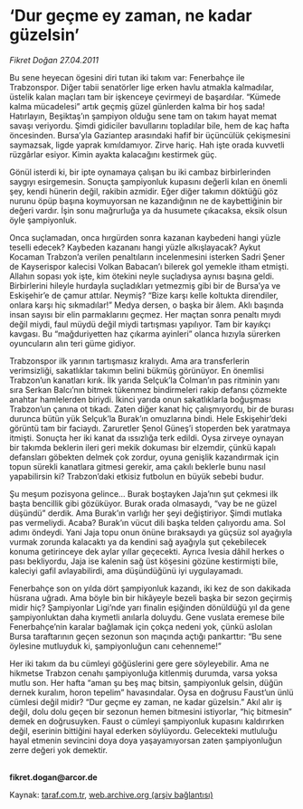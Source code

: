 # ‘Dur geçme ey zaman, ne kadar güzelsin’

*Fikret Doğan 27.04.2011*

<div class="yazi"><p>Bu sene heyecan ögesini diri tutan iki takım var: Fenerbahçe ile Trabzonspor. Diğer tabii senatörler lige erken havlu atmakla kalmadılar, üstelik kalan maçları tam bir işkenceye çevirmeyi de başardılar. “Kümede kalma mücadelesi” artık geçmiş güzel günlerden kalma bir hoş sada! Hatırlayın, Beşiktaş’ın şampiyon olduğu sene tam on takım hayat memat savaşı veriyordu. Şimdi gidiciler bavullarını topladılar bile, hem de kaç hafta öncesinden. Bursa’yla Gaziantep arasındaki hafif bir üçüncülük çekişmesini saymazsak, ligde yaprak kımıldamıyor. Zirve hariç. Hah işte orada kuvvetli rüzgârlar esiyor. Kimin ayakta kalacağını kestirmek güç.</p>
<p>Gönül isterdi ki, bir ipte oynamaya çalışan bu iki cambaz birbirlerinden saygıyı esirgemesin. Sonuçta şampiyonluk kupasını değerli kılan en önemli şey, kendi hünerin değil, rakibin azmidir. Eğer diğer takımın döktüğü göz nurunu öpüp başına koymuyorsan ne kazandığının ne de kaybettiğinin bir değeri vardır. İşin sonu mağrurluğa ya da husumete çıkacaksa, eksik olsun öyle şampiyonluk.</p>
<p>Onca suçlamadan, onca hırgürden sonra kazanan kaybedeni hangi yüzle teselli edecek? Kaybeden kazananı hangi yüzle alkışlayacak? Aykut Kocaman Trabzon’a verilen penaltıların incelenmesini isterken Sadri Şener de Kayserispor kalecisi Volkan Babacan’ı bilerek gol yemekle itham etmişti. Allahın sopası yok işte, kim ötekini neyle suçladıysa aynısı başına geldi. Birbirlerini hileyle hurdayla suçladıkları yetmezmiş gibi bir de Bursa’ya ve Eskişehir’e de çamur attılar. Neymiş? “Bize karşı kelle koltukta direndiler, onlara karşı hiç sıkmadılar!” Medya dersen, o başka bir âlem. Aklı başında insan sayısı bir elin parmaklarını geçmez. Her maçtan sonra penaltı mıydı değil miydi, faul müydü değil miydi tartışması yapılıyor. Tam bir kayıkçı kavgası. Bu “mağduriyetten haz çıkarma ayinleri” olanca hızıyla sürerken oyuncuların alın teri güme gidiyor.</p>
<p>Trabzonspor ilk yarının tartışmasız kralıydı. Ama ara transferlerin verimsizliği, sakatlıklar takımın belini bükmüş görünüyor. En önemlisi Trabzon’un kanatları kırık. İlk yarıda Selçuk’la Colman’ın pas ritminin yanı sıra Serkan Balcı’nın bitmek tükenmez bindirmeleri rakip defansı çözmekte anahtar hamlelerden biriydi. İkinci yarıda onun sakatlıklarla boğuşması Trabzon’un çanına ot tıkadı. Zaten diğer kanat hiç çalışmıyordu, bir de burası durunca bütün yük Selçuk’la Burak’ın omuzlarına bindi. Hele Eskişehir’deki görüntü tam bir faciaydı. Zaruretler Şenol Güneş’i stoperden bek yaratmaya itmişti. Sonuçta her iki kanat da ıssızlığa terk edildi. Oysa zirveye oynayan bir takımda beklerin ileri geri mekik dokuması bir elzemdir, çünkü kapalı defansları göbekten delmek çok zordur, oyuna genişlik kazandırmak için topun sürekli kanatlara gitmesi gerekir, ama çakılı beklerle bunu nasıl yapabilirsin ki? Trabzon’daki etkisiz futbolun en büyük sebebi budur.</p>
<p>Şu meşum pozisyona gelince... Burak boştayken Jaja’nın şut çekmesi ilk başta bencillik gibi gözüküyor. Burak orada olmasaydı, “vay be ne güzel düşündü” derdik. Ama Burak’ın varlığı her şeyi değiştiriyor. Şimdi mutlaka pas vermeliydi. Acaba? Burak’ın vücut dili başka telden çalıyordu ama. Sol adımı öndeydi. Yani Jaja topu onun önüne bıraksaydı ya güçsüz sol ayağıyla vurmak zorunda kalacaktı ya da kendini sağ ayağıyla şut çekebilecek konuma getirinceye dek aylar yıllar geçecekti. Ayrıca Ivesia dâhil herkes o pası bekliyordu, Jaja ise kalenin sağ üst köşesini gözüne kestirmişti bile, kaleciyi gafil avlayabilirdi, ama düşündüğünü iyi uygulayamadı.</p>
<p>Fenerbahçe son on yılda dört şampiyonluk kazandı, iki kez de son dakikada hüsrana uğradı. Ama böyle bin bir hikâyeyle bezeli başka bir sezon geçirmiş midir hiç? Şampiyonlar Ligi’nde yarı finalin eşiğinden dönüldüğü yıl da gene şampiyonluktan daha kıymetli anılarla doluydu. Gene vuslata eremese bile Fenerbahçe’nin karalar bağlamak için çokça nedeni yok, çünkü aslolan Bursa taraftarının geçen sezonun son maçında açtığı pankarttır: “Bu sene öylesine mutluyduk ki, şampiyonluğun canı cehenneme!”</p>
<p>Her iki takım da bu cümleyi göğüslerini gere gere söyleyebilir. Ama ne hikmetse Trabzon cenahı şampiyonluğa kitlenmiş durumda, varsa yoksa mutlu son. Her hafta “aman şu beş maç bitsin, şampiyonluk gelsin, düğün dernek kuralım, horon tepelim” havasındalar. Oysa en doğrusu Faust’un ünlü cümlesi değil midir? “Dur geçme ey zaman, ne kadar güzelsin.” Akıl alır iş değil, dolu dolu geçen bir sezonun hemen bitmesini istiyorlar, “hiç bitmesin” demek en doğrusuyken. Faust o cümleyi şampiyonluk kupasını kaldırırken değil, eserinin bittiğini hayal ederken söylüyordu. Gelecekteki mutluluğu hayal etmenin sevincini doya doya yaşayamıyorsan zaten şampiyonluğun zerre değeri yok demektir.</p>
<p><strong><br/>fikret.dogan@arcor.de</strong></p>
</div>

Kaynak: [taraf.com.tr](http://www.taraf.com.tr/fikret-dogan/makale-dur-gecme-ey-zaman-ne-kadar-guzelsin.htm), [web.archive.org (arşiv bağlantısı)](http://web.archive.org/web/20131107130308/http://www.taraf.com.tr/fikret-dogan/makale-dur-gecme-ey-zaman-ne-kadar-guzelsin.htm)
